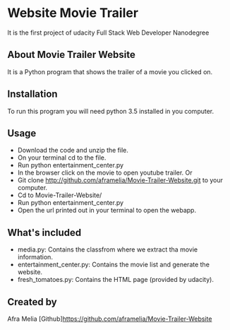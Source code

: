 # Website Movie Trailer
It is the first project of udacity Full Stack Web Developer Nanodegree


## About Movie Trailer Website
It is a Python program that shows the trailer of a movie you clicked on.

## Installation
To run this program you will need python 3.5 installed in you computer.

## Usage
- Download the code and unzip the file.
- On your terminal cd to the file.
- Run python entertainment_center.py
- In the browser click on the movie to open youtube trailer.
Or
- Git clone http://github.com/aframelia/Movie-Trailer-Website.git to your computer.
- Cd to Movie-Trailer-Website/
- Run python entertainment_center.py
- Open the url printed out in your terminal to open the webapp.

## What's included
- media.py: Contains the classfrom where we extract tha movie information.
- entertainment_center.py: Contains the movie list and generate the website.
- fresh_tomatoes.py: Contains the HTML page (provided by udacity).

## Created by
Afra Melia
[Github]https://github.com/aframelia/Movie-Trailer-Website
